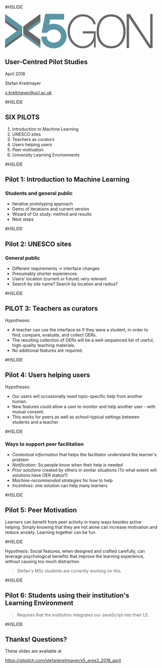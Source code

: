 #HSLIDE

![Logo](images/x5gon_logo.png)

## User-Centred Pilot Studies

April 2018

Stefan Kreitmayer

s.kreitmayer@ucl.ac.uk

#HSLIDE

## SIX PILOTS
1. Introduction to Machine Learning
2. UNESCO sites
3. Teachers as curators
4. Users helping users
5. Peer motivation
6. University Learning Environments

#HSLIDE

## Pilot 1: Introduction to Machine Learning
### Students and general public

* Iterative prototyping approach
* Demo of iterations and current version
* Wizard of Oz study: method and results
* Next steps

#HSLIDE

## Pilot 2: UNESCO sites
### General public

* Different requirements -> interface changes
* Presumably shorter experiences
* Users' location (current or future) very relevant
* Search by site name? Search by location and radius?

#HSLIDE

## PILOT 3: Teachers as curators

Hypotheses:
* A teacher can use the interface as if they were a student, in order to find, compare, evaluate, and collect OERs.
* The resulting collection of OERs will be a well-sequenced list of useful, high-quality teaching materials.
* No additional features are required.

#HSLIDE

## Pilot 4: Users helping users

Hypotheses:
* Our users will occasionally need topic-specific help from another human.
* New features could allow a user to monitor and help another user - with mutual consent.
* This works for peers as well as school-typical settings between students and a teacher.

#HSLIDE

### Ways to support peer facilitation

* _Contextual information_ that helps the facilitator understand the learner's problem
* _Notification_: So people know when their help is needed
* _Prior solutions_ created by others in similar situations (To what extent will solutions have OER status?)
* _Machine-recommended strategies_ for how to help
* _Incentives_: one solution can help many learners

#HSLIDE

## Pilot 5: Peer Motivation

Learners can benefit from peer activity in many ways besides active helping. Simply knowing that they are not alone can increase motivation and reduce anxiety. Learning together can be fun.

#HSLIDE

Hypothesis: Social features, when designed and crafted carefully, can leverage psychological benefits that improve the learning experience, without causing too much distraction.

> Stefan's MSc students are currently working on this.

#HSLIDE

## Pilot 6: Students using their institution's Learning Environment

> Requires that the institution integrates our JavaScript into their LE.

#HSLIDE

## Thanks! Questions?

These slides are available at

https://gitpitch.com/stefankreitmayer/x5_pres2_2018_april
